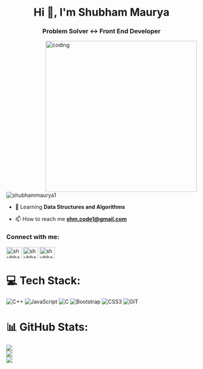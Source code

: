 <h1 align="center">Hi 👋, I'm Shubham Maurya</h1>
<h3 align="center">Problem Solver <-> Front End Developer</h3>
<img align="right" alt="coding" width="400" src="https://user-images.githubusercontent.com/55389276/140866485-8fb1c876-9a8f-4d6a-98dc-08c4981eaf70.gif">
<p align="left"> <img src="https://komarev.com/ghpvc/?username=shubhammaurya1&label=Profile%20views&color=0e75b6&style=flat" alt="shubhammaurya1" /> </p>

- 🌱 Learning **Data Structures and Algorithms**

- 📫 How to reach me **shm.code1@gmail.com**

<h3 align="left">Connect with me:</h3>
<p align="left">
<a href="https://instagram.com/shubhammaurya.s" target="blank"><img align="center" src="https://raw.githubusercontent.com/rahuldkjain/github-profile-readme-generator/master/src/images/icons/Social/instagram.svg" alt="shubhammaurya.s" height="30" width="40" /></a>
<a href="https://www.leetcode.com/shubhammaurya1" target="blank"><img align="center" src="https://raw.githubusercontent.com/rahuldkjain/github-profile-readme-generator/master/src/images/icons/Social/leet-code.svg" alt="shubhammaurya1" height="30" width="40" /></a>
<a href="https://discord.gg/shubhammaurya1#5366" target="blank"><img align="center" src="https://raw.githubusercontent.com/rahuldkjain/github-profile-readme-generator/master/src/images/icons/Social/discord.svg" alt="shubhammaurya1#5366" height="30" width="40" /></a>
</p>

# 💻 Tech Stack:
![C++](https://img.shields.io/badge/c++-%2300599C.svg?style=for-the-badge&logo=c%2B%2B&logoColor=white)  ![JavaScript](https://img.shields.io/badge/javascript-%23323330.svg?style=for-the-badge&logo=javascript&logoColor=%23F7DF1E) ![C](https://img.shields.io/badge/c-%2300599C.svg?style=for-the-badge&logo=c&logoColor=white)  ![Bootstrap](https://img.shields.io/badge/bootstrap-%23563D7C.svg?style=for-the-badge&logo=bootstrap&logoColor=white) ![CSS3](https://img.shields.io/badge/css3-%231572B6.svg?style=for-the-badge&logo=css3&logoColor=white) ![GIT](https://img.shields.io/badge/Git-fc6d26?style=for-the-badge&logo=git&logoColor=white) 
# 📊 GitHub Stats:
![](https://github-readme-stats.vercel.app/api?username=shubhcommits&theme=dark&hide_border=false&include_all_commits=false&count_private=false)<br/>
![](https://github-readme-streak-stats.herokuapp.com/?user=shubhcommits&theme=dark&hide_border=false)<br/>
![](https://github-readme-stats.vercel.app/api/top-langs/?username=shubhcommits&theme=dark&hide_border=false&include_all_commits=false&count_private=false&layout=compact)
